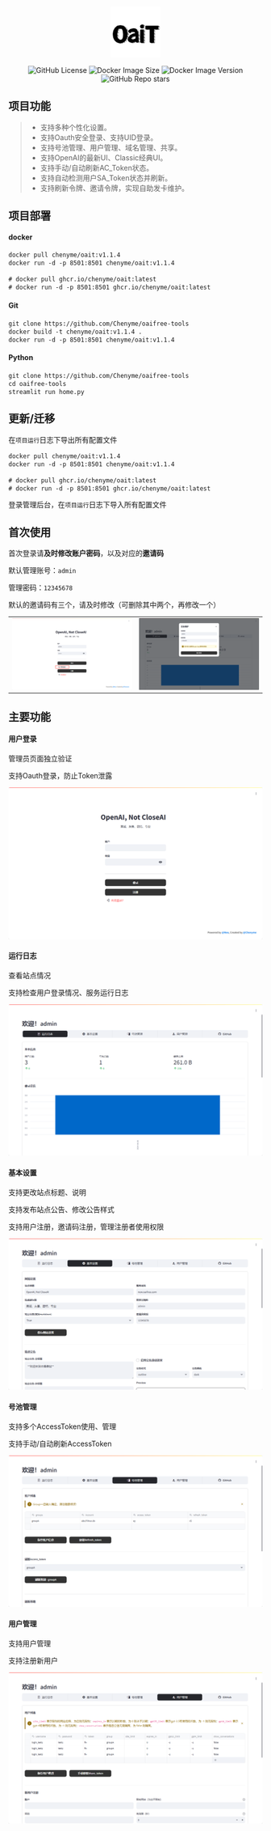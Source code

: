 <div align="center">
  
<img src="https://github.com/Chenyme/oaifree-tools/blob/main/LOGO.png" alt="Logo" width="100">

![GitHub License](https://img.shields.io/github/license/chenyme/oaifree-tools)
![Docker Image Size](https://img.shields.io/docker/image-size/chenyme/oait)
![Docker Image Version](https://img.shields.io/docker/v/chenyme/oait)
![GitHub Repo stars](https://img.shields.io/github/stars/chenyme/oaifree-tools)


</div>

## 项目功能
> - 支持多种个性化设置。
> - 支持Oauth安全登录、支持UID登录。
> - 支持号池管理、用户管理、域名管理、共享。
> - 支持OpenAI的最新UI、Classic经典UI。
> - 支持手动/自动刷新AC_Token状态。
> - 支持自动检测用户SA_Token状态并刷新。
> - 支持刷新令牌、邀请令牌，实现自助发卡维护。

## 项目部署
#### docker
```shell
docker pull chenyme/oait:v1.1.4
docker run -d -p 8501:8501 chenyme/oait:v1.1.4

# docker pull ghcr.io/chenyme/oait:latest
# docker run -d -p 8501:8501 ghcr.io/chenyme/oait:latest
```

#### Git
```shell
git clone https://github.com/Chenyme/oaifree-tools
docker build -t chenyme/oait:v1.1.4 .
docker run -d -p 8501:8501 chenyme/oait:v1.1.4
```

#### Python
```shell
git clone https://github.com/Chenyme/oaifree-tools
cd oaifree-tools
streamlit run home.py
```

## 更新/迁移
在`项目运行`日志下导出所有配置文件

```shell
docker pull chenyme/oait:v1.1.4
docker run -d -p 8501:8501 chenyme/oait:v1.1.4

# docker pull ghcr.io/chenyme/oait:latest
# docker run -d -p 8501:8501 ghcr.io/chenyme/oait:latest
```

登录管理后台，在`项目运行`日志下导入所有配置文件

## 首次使用

首次登录请**及时修改账户密码**，以及对应的**邀请码**

默认管理账号：`admin`

管理密码：`12345678`

默认的邀请码有三个，请及时修改（可删除其中两个，再修改一个）

<table>
  <tr>
    <td><img src="https://github.com/Chenyme/oaifree-tools/blob/main/public/login-admin.png" /></td>
    <td><img src="https://github.com/Chenyme/oaifree-tools/blob/main/public/admin-keychange.png" /></td>
  </tr>
</table>


## 主要功能

#### 用户登录

管理员页面独立验证

支持Oauth登录，防止Token泄露

<img src="https://github.com/Chenyme/oaifree-tools/blob/main/public/login.png" />

#### 运行日志

查看站点情况

支持检查用户登录情况、服务运行日志

<img src="https://github.com/Chenyme/oaifree-tools/blob/main/public/admin-preview.png" />

#### 基本设置

支持更改站点标题、说明

支持发布站点公告、修改公告样式

支持用户注册，邀请码注册，管理注册者使用权限

<img src="https://github.com/Chenyme/oaifree-tools/blob/main/public/admin-basicsetting.png" />

#### 号池管理

支持多个AccessToken使用、管理

支持手动/自动刷新AccessToken

<img src="https://github.com/Chenyme/oaifree-tools/blob/main/public/admin-accountpool.png" />

#### 用户管理

支持用户管理

支持注册新用户

<img src="https://github.com/Chenyme/oaifree-tools/blob/main/public/admin-usermanage.png" />





